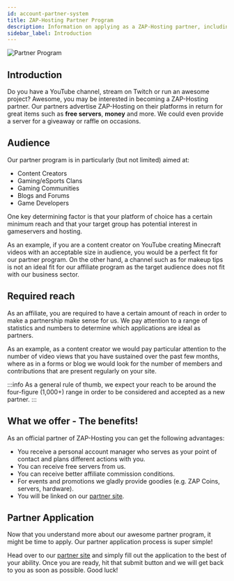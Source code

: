 ```yaml
---
id: account-partner-system
title: ZAP-Hosting Partner Program
description: Information on applying as a ZAP-Hosting partner, including the prerequisites, benefits and the application process - ZAP-Hosting.com documentation
sidebar_label: Introduction
---
```


![Partner Program](https://screensaver01.zap-hosting.com/index.php/s/yLdaKZLHQioeKCz/preview)

## Introduction

Do you have a YouTube channel, stream on Twitch or run an awesome project? Awesome, you may be interested in becoming a ZAP-Hosting partner. Our partners advertise ZAP-Hosting on their platforms in return for great items such as **free servers**, **money** and more. We could even provide a server for a giveaway or raffle on occasions.

## Audience

Our partner program is in particularly (but not limited) aimed at:
- Content Creators
- Gaming/eSports Clans
- Gaming Communities
- Blogs and Forums
- Game Developers

One key determining factor is that your platform of choice has a certain minimum reach and that your target group has potential interest in gameservers and hosting.

As an example, if you are a content creator on YouTube creating Minecraft videos with an acceptable size in audience, you would be a perfect fit for our partner program. On the other hand, a channel such as for makeup tips is not an ideal fit for our affiliate program as the target audience does not fit with our business sector.

## Required reach

As an affiliate, you are required to have a certain amount of reach in order to make a partnership make sense for us. We pay attention to a range of statistics and numbers to determine which applications are ideal as partners.

As an example, as a content creator we would pay particular attention to the number of video views that you have sustained over the past few months, where as in a forms or blog we would look for the number of members and contributions that are present regularly on your site.

:::info
As a general rule of thumb, we expect your reach to be around the four-figure (1,000+) range in order to be considered and accepted as a new partner.
:::

## What we offer - The benefits!

As an official partner of ZAP-Hosting you can get the following advantages:
- You receive a personal account manager who serves as your point of contact and plans different actions with you.
- You can receive free servers from us.
- You can receive better affiliate commission conditions.
- For events and promotions we gladly provide goodies (e.g. ZAP Coins, servers, hardware).
- You will be linked on our [partner site](https://zap-hosting.com/en/partner/).

## Partner Application

Now that you understand more about our awesome partner program, it might be time to apply. Our partner application process is super simple! 

Head over to our [partner site](https://zap-hosting.com/en/partner/) and simply fill out the application to the best of your ability. Once you are ready, hit that submit button and we will get back to you as soon as possible. Good luck!